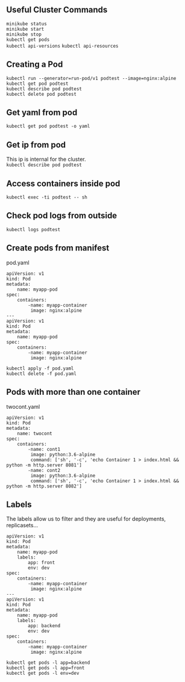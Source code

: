 ## Useful Cluster Commands
`minikube status`  
`minikube start`  
`minikube stop`  
`kubectl get pods`  
`kubectl api-versions` 
`kubectl api-resources`

## Creating a Pod

`kubectl run --generator=run-pod/v1 podtest --image=nginx:alpine`  
`kubectl get pod podtest`  
`kubectl describe pod podtest`  
`kubectl delete pod podtest`  

## Get yaml from pod

`kubectl get pod podtest -o yaml`  

## Get ip from pod

This ip is internal for the cluster.  
`kubectl describe pod podtest`  

## Access containers inside pod

`kubectl exec -ti podtest -- sh`  

## Check pod logs from outside

`kubectl logs podtest`  

## Create pods from manifest

pod.yaml
```
apiVersion: v1
kind: Pod
metadata:
    name: myapp-pod
spec:
    containers:
        -name: myapp-container
         image: nginx:alpine
---
apiVersion: v1
kind: Pod
metadata:
    name: myapp-pod
spec:
    containers:
        -name: myapp-container
         image: nginx:alpine
```

`kubectl apply -f pod.yaml`  
`kubectl delete -f pod.yaml`  

## Pods with more than one container

twocont.yaml
```
apiVersion: v1
kind: Pod
metadata:
    name: twocont
spec:
    containers:
        -name: cont1
         image: python:3.6-alpine
         command: ['sh', '-c', 'echo Container 1 > index.html && python -m http.server 8081']
        -name: cont2
         image: python:3.6-alpine
         command: ['sh', '-c', 'echo Container 1 > index.html && python -m http.server 8082']
```

## Labels

The labels allow us to filter and they are useful for deployments, replicasets...
```
apiVersion: v1
kind: Pod
metadata:
    name: myapp-pod
    labels:
        app: front
        env: dev
spec:
    containers:
        -name: myapp-container
         image: nginx:alpine
---
apiVersion: v1
kind: Pod
metadata:
    name: myapp-pod
    labels:
        app: backend
        env: dev
spec:
    containers:
        -name: myapp-container
         image: nginx:alpine
```

`kubectl get pods -l app=backend`  
`kubectl get pods -l app=front`  
`kubectl get pods -l env=dev`